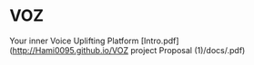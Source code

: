 # VOZ
Your inner Voice Uplifting Platform
[Intro.pdf](http://Hami0095.github.io/VOZ project Proposal (1)/docs/.pdf)
